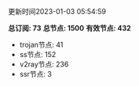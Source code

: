 更新时间2023-01-03 05:54:59

**总订阅: 73**
**总节点: 1500**
**有效节点: 432**
- trojan节点: 41
- ss节点: 152
- v2ray节点: 236
- ssr节点: 3
